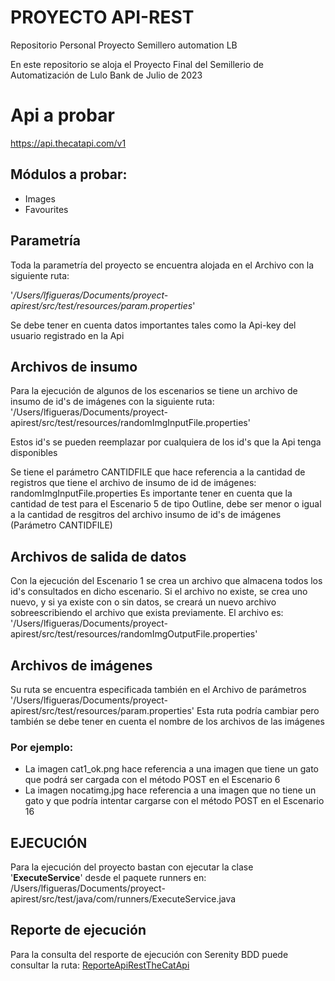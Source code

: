 # PROYECTO API-REST
Repositorio Personal Proyecto Semillero automation LB

En este repositorio se aloja el Proyecto Final del Semillerio de Automatización de Lulo Bank de Julio de 2023

# Api a probar
https://api.thecatapi.com/v1

## Módulos a probar:
- Images
- Favourites


## Parametría
Toda la parametría del proyecto se encuentra alojada en el Archivo con la siguiente ruta:

'_/Users/lfigueras/Documents/proyect-apirest/src/test/resources/param.properties_'

Se debe tener en cuenta datos importantes tales como la Api-key del usuario registrado en la Api


## Archivos de insumo
Para la ejecución de algunos de los escenarios se tiene un archivo de insumo de id's de imágenes con la siguiente ruta:
'/Users/lfigueras/Documents/proyect-apirest/src/test/resources/randomImgInputFile.properties'

Estos id's se pueden reemplazar por cualquiera de los id's que la Api tenga disponibles

Se tiene el parámetro CANTIDFILE que hace referencia a la cantidad de registros que tiene el archivo de insumo de id de imágenes: randomImgInputFile.properties
Es importante tener en cuenta que la cantidad de test para el Escenario 5 de tipo Outline, debe ser menor o igual a la cantidad de resgitros del archivo insumo de id's de imágenes (Parámetro CANTIDFILE)

## Archivos de salida de datos
Con la ejecución del Escenario 1 se crea un archivo que almacena todos los id's consultados en dicho escenario.
Si el archivo no existe, se crea uno nuevo, y si ya existe con o sin datos, se creará un nuevo archivo sobreescribiendo el archivo que exista previamente.
El archivo es: '/Users/lfigueras/Documents/proyect-apirest/src/test/resources/randomImgOutputFile.properties'

## Archivos de imágenes
Su ruta se encuentra especificada también en el Archivo de parámetros '/Users/lfigueras/Documents/proyect-apirest/src/test/resources/param.properties'
Esta ruta podría cambiar pero también se debe tener en cuenta el nombre de los archivos de las imágenes

### Por ejemplo:
- La imagen cat1_ok.png hace referencia a una imagen que tiene un gato que podrá ser cargada con el método POST en el Escenario 6
- La imagen nocatimg.jpg hace referencia a una imagen que no tiene un gato y que podría intentar cargarse con el método POST en el Escenario 16




## EJECUCIÓN
Para la ejecución del proyecto bastan con ejecutar la clase '**ExecuteService**' desde el paquete runners en:
/Users/lfigueras/Documents/proyect-apirest/src/test/java/com/runners/ExecuteService.java

## Reporte de ejecución
Para la consulta del resporte de ejecución con Serenity BDD puede consultar la ruta:
[ReporteApiRestTheCatApi](file:///Users/lfigueras/Documents/proyect-apirest/target/site/serenity/index.html)




